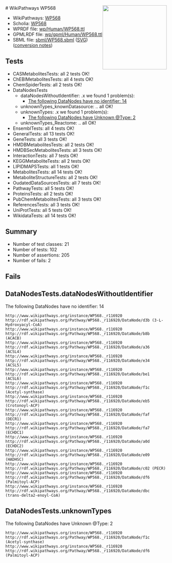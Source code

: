 <img style="float: right; width: 200px" src="../logo.png" />
# WikiPathways WP568

* WikiPathways: [WP568](https://identifiers.org/wikipathways:WP568)
* Scholia: [WP568](https://scholia.toolforge.org/wikipathways/WP568)
* WPRDF file: [wp/Human/WP568.ttl](../wp/Human/WP568.ttl)
* GPMLRDF file: [wp/gpml/Human/WP568.ttl](../wp/gpml/Human/WP568.ttl)
* SBML file: [sbml/WP568.sbml](../sbml/WP568.sbml) ([SVG](../sbml/WP568.svg)) ([conversion notes](../sbml/WP568.txt))

## Tests
* CASMetabolitesTests: all 2 tests OK!
* ChEBIMetabolitesTests: all 4 tests OK!
* ChemSpiderTests: all 2 tests OK!
* DataNodesTests
    * dataNodesWithoutIdentifier: .x we found 1 problem(s):
        * [The following DataNodes have no identifier: 14](#8792c494)
    * unknownTypes_knownDatasource: .. all OK!
    * unknownTypes: .x we found 1 problem(s):
        * [The following DataNodes have Unknown @Type: 2](#839973e0)
    * unknownTypes_Reactome: .. all OK!
* EnsemblTests: all 4 tests OK!
* GeneralTests: all 13 tests OK!
* GeneTests: all 3 tests OK!
* HMDBMetabolitesTests: all 2 tests OK!
* HMDBSecMetabolitesTests: all 3 tests OK!
* InteractionTests: all 7 tests OK!
* KEGGMetaboliteTests: all 2 tests OK!
* LIPIDMAPSTests: all 1 tests OK!
* MetabolitesTests: all 14 tests OK!
* MetaboliteStructureTests: all 2 tests OK!
* OudatedDataSourcesTests: all 7 tests OK!
* PathwayTests: all 5 tests OK!
* ProteinsTests: all 2 tests OK!
* PubChemMetabolitesTests: all 3 tests OK!
* ReferencesTests: all 3 tests OK!
* UniProtTests: all 5 tests OK!
* WikidataTests: all 14 tests OK!


## Summary

* Number of test classes: 21
* Number of tests: 102
* Number of assertions: 205
* Number of fails: 2

## Fails

<a name="8792c494" />

## DataNodesTests.dataNodesWithoutIdentifier

The following DataNodes have no identifier: 14
```
http://www.wikipathways.org/instance/WP568._r116920 http://rdf.wikipathways.org/Pathway/WP568._r116920/DataNode/d3b (3-L-Hydroxyacyl-CoA)
http://www.wikipathways.org/instance/WP568._r116920 http://rdf.wikipathways.org/Pathway/WP568._r116920/DataNode/b8b (ACACB)
http://www.wikipathways.org/instance/WP568._r116920 http://rdf.wikipathways.org/Pathway/WP568._r116920/DataNode/a36 (ACSL4)
http://www.wikipathways.org/instance/WP568._r116920 http://rdf.wikipathways.org/Pathway/WP568._r116920/DataNode/e34 (ACSL5)
http://www.wikipathways.org/instance/WP568._r116920 http://rdf.wikipathways.org/Pathway/WP568._r116920/DataNode/be1 (ACSL6)
http://www.wikipathways.org/instance/WP568._r116920 http://rdf.wikipathways.org/Pathway/WP568._r116920/DataNode/f1c (Acetyl-synthase)
http://www.wikipathways.org/instance/WP568._r116920 http://rdf.wikipathways.org/Pathway/WP568._r116920/DataNode/eb5 (Crotonoyl-ACP)
http://www.wikipathways.org/instance/WP568._r116920 http://rdf.wikipathways.org/Pathway/WP568._r116920/DataNode/faf (DECR1)
http://www.wikipathways.org/instance/WP568._r116920 http://rdf.wikipathways.org/Pathway/WP568._r116920/DataNode/fa7 (ECHDC1)
http://www.wikipathways.org/instance/WP568._r116920 http://rdf.wikipathways.org/Pathway/WP568._r116920/DataNode/a0d (ECHDC2)
http://www.wikipathways.org/instance/WP568._r116920 http://rdf.wikipathways.org/Pathway/WP568._r116920/DataNode/e09 (HADHSC)
http://www.wikipathways.org/instance/WP568._r116920 http://rdf.wikipathways.org/Pathway/WP568._r116920/DataNode/c02 (PECR)
http://www.wikipathways.org/instance/WP568._r116920 http://rdf.wikipathways.org/Pathway/WP568._r116920/DataNode/df6 (Palmitoyl-ACP)
http://www.wikipathways.org/instance/WP568._r116920 http://rdf.wikipathways.org/Pathway/WP568._r116920/DataNode/dbc (trans-delta2-enoyl-CoA)
```

<a name="839973e0" />

## DataNodesTests.unknownTypes

The following DataNodes have Unknown @Type: 2
```
http://www.wikipathways.org/instance/WP568._r116920 http://rdf.wikipathways.org/Pathway/WP568._r116920/DataNode/f1c (Acetyl-synthase)
http://www.wikipathways.org/instance/WP568._r116920 http://rdf.wikipathways.org/Pathway/WP568._r116920/DataNode/df6 (Palmitoyl-ACP)
```

